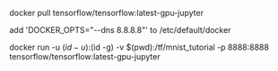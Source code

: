 docker pull tensorflow/tensorflow:latest-gpu-jupyter

add 'DOCKER_OPTS="--dns 8.8.8.8"' to /etc/default/docker

docker run -u $(id -u):$(id -g) -v $(pwd):/tf/mnist_tutorial -p 8888:8888 tensorflow/tensorflow:latest-gpu-jupyter
